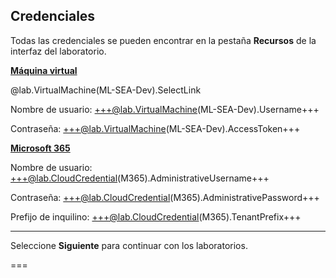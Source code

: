<style>
img {
    border: 1px solid black;
    }
</style>

## **Credenciales**

Todas las credenciales se pueden encontrar en la pestaña **Recursos** de la interfaz del laboratorio.

<u>**Máquina virtual**</u>

@lab.VirtualMachine(ML-SEA-Dev).SelectLink

Nombre de usuario: +++@lab.VirtualMachine(ML-SEA-Dev).Username+++

Contraseña: +++@lab.VirtualMachine(ML-SEA-Dev).AccessToken+++

<u>**Microsoft 365**</u>

Nombre de usuario: +++@lab.CloudCredential(M365).AdministrativeUsername+++

Contraseña: +++@lab.CloudCredential(M365).AdministrativePassword+++

Prefijo de inquilino: +++@lab.CloudCredential(M365).TenantPrefix+++

---

Seleccione **Siguiente** para continuar con los laboratorios.

===
